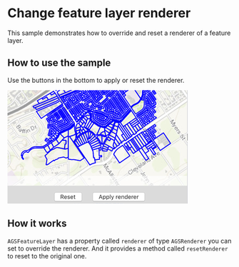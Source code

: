 # Change feature layer renderer

This sample demonstrates how to override and reset a renderer of a feature layer.

## How to use the sample

Use the buttons in the bottom to apply or reset the renderer.

![](image1.png)

## How it works

`AGSFeatureLayer` has a property called `renderer` of type `AGSRenderer` you can set to override the renderer. And it provides a method called `resetRenderer` to reset to the original one.




